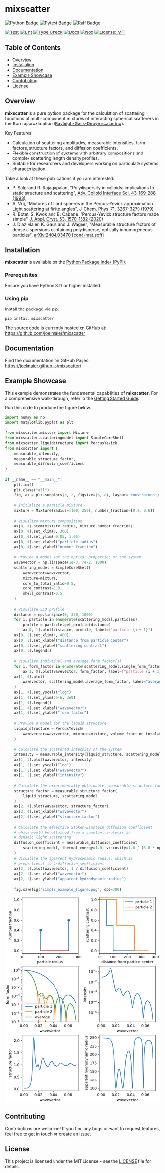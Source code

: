 # mixscatter

![Python Badge](https://img.shields.io/badge/Python-3776AB?logo=python&logoColor=fff&style=for-the-badge)
![Pytest Badge](https://img.shields.io/badge/Pytest-0A9EDC?logo=pytest&logoColor=fff&style=for-the-badge)
![Ruff Badge](https://img.shields.io/badge/Ruff-D7FF64?logo=ruff&logoColor=000&style=for-the-badge)

[![Test](https://github.com/joelmaier/mixscatter/actions/workflows/test.yml/badge.svg)](https://github.com/joelmaier/mixscatter/actions/workflows/test.yml)
[![Lint](https://github.com/joelmaier/mixscatter/actions/workflows/lint.yml/badge.svg)](https://github.com/joelmaier/mixscatter/actions/workflows/lint.yml)
[![Type Check](https://github.com/joelmaier/mixscatter/actions/workflows/type_check.yml/badge.svg)](https://github.com/joelmaier/mixscatter/actions/workflows/type_check.yml)
[![Docs](https://github.com/joelmaier/mixscatter/actions/workflows/docs.yml/badge.svg)](https://github.com/joelmaier/mixscatter/actions/workflows/docs.yml)
[![Nox](https://img.shields.io/badge/%F0%9F%A6%8A-Nox-D85E00.svg)](https://github.com/wntrblm/nox)
[![License: MIT](https://img.shields.io/badge/License-MIT-blue.svg)](https://opensource.org/licenses/MIT)

## Table of Contents
* [Overview](#overview)
* [Installation](#installation)
* [Documentation](#documentation)
* [Example Showcase](#example-showcase)
* [Contributing](#contributing)
* [License](#license)

## Overview

**mixscatter** is a pure python package for the calculation of scattering functions of
multi-component mixtures of interacting spherical scatterers in the Born approximation
([Rayleigh-Gans-Debye scattering](https://en.wikipedia.org/wiki/Rayleigh-Gans_approximation)).

Key Features:
* Calculation of scattering amplitudes, measurable intensities, form factors, structure factors, and diffusion coefficients.
* Flexible construction of systems with arbitrary compositions and complex scattering length density profiles.
* Suitable for researchers and developers working on particulate systems characterization.

Take a look at these publications if you are interested:

  - P. Salgi and R. Rajagopalan, "Polydispersity in colloids: implications to static structure and
   scattering", [Adv. Colloid Interface Sci. 43, 169-288 (1993)](
   https://doi.org/10.1016/0001-8686(93)80017-6)
  - A. Vrij, "Mixtures of hard spheres in the Percus–Yevick approximation. Light scattering at
    finite angles",  [J. Chem. Phys. 71, 3267-3270 (1979)](https://doi.org/10.1063/1.438756)
  - R. Botet, S. Kwok and B. Cabane, "Percus-Yevick structure factors made simple",
    [J. Appl. Cryst. 53, 1570-1582 (2020)](https://doi.org/10.1107/S1600576720014041)
  - J. Diaz Maier, K. Gaus and J. Wagner, "Measurable structure factors of dense dispersions
    containing polydisperse, optically inhomogeneous particles",
    [arXiv:2404.03470 [cond-mat.soft]](https://doi.org/10.48550/arXiv.2404.03470)

## Installation

**mixscatter** is available on the [Python Package Index (PyPI)](
https://pypi.org/project/mixscatter).

### Prerequisites

Ensure you have Python 3.11 or higher installed.

### Using pip

Install the package via pip:
```shell
pip install mixscatter
```
The source code is currently hosted on GitHub at: https://github.com/joelmaier/mixscatter

## Documentation

Find the documentation on GitHub Pages: https://joelmaier.github.io/mixscatter/

## Example Showcase

This example demonstrates the fundamental capabilities of **mixscatter**. For a comprehensive 
walk-through, refer to the
[Getting Started Guide](
https://joelmaier.github.io/mixscatter/getting_started/getting-started.html). 

Run this code to
produce the figure below.

```python
import numpy as np
import matplotlib.pyplot as plt

from mixscatter.mixture import Mixture
from mixscatter.scatteringmodel import SimpleCoreShell
from mixscatter.liquidstructure import PercusYevick
from mixscatter import (
    measurable_intensity,
    measurable_structure_factor,
    measurable_diffusion_coefficient
)

if __name__ == "__main__":
    plt.ion()
    plt.close("all")
    fig, ax = plt.subplots(3, 2, figsize=(6, 8), layout="constrained")

    # Initialize a particle mixture
    mixture = Mixture(radius=[100, 250], number_fraction=[0.4, 0.6])

    # Visualize mixture composition
    ax[0, 0].stem(mixture.radius, mixture.number_fraction)
    ax[0, 0].set_xlim(0, 300)
    ax[0, 0].set_ylim(-0.05, 1.05)
    ax[0, 0].set_xlabel("particle radius")
    ax[0, 0].set_ylabel("number fraction")

    # Provide a model for the optical properties of the system
    wavevector = np.linspace(1e-3, 7e-2, 1000)
    scattering_model = SimpleCoreShell(
        wavevector=wavevector,
        mixture=mixture,
        core_to_total_ratio=0.5,
        core_contrast=1.0,
        shell_contrast=0.5
    )

    # Visualize SLD profile
    distance = np.linspace(0, 350, 1000)
    for i, particle in enumerate(scattering_model.particles):
        profile = particle.get_profile(distance)
        ax[0, 1].plot(distance, profile, label=f"particle {i + 1}")
    ax[0, 1].set_xlim(0, 400)
    ax[0, 1].set_xlabel("distance from particle center")
    ax[0, 1].set_ylabel("scattering contrast")
    ax[0, 1].legend()

    # Visualize individual and average form factor(s)
    for i, form_factor in enumerate(scattering_model.single_form_factor):
        ax[1, 0].plot(wavevector, form_factor, label=f"particle {i + 1}")
    ax[1, 0].plot(
        wavevector, scattering_model.average_form_factor, label="average"
    )
    ax[1, 0].set_yscale("log")
    ax[1, 0].set_ylim(1e-6, 3e0)
    ax[1, 0].legend()
    ax[1, 0].set_xlabel("wavevector")
    ax[1, 0].set_ylabel("form factor")

    # Provide a model for the liquid structure
    liquid_structure = PercusYevick(
        wavevector=wavevector, mixture=mixture, volume_fraction_total=0.45
    )

    # Calculate the scattered intensity of the system
    intensity = measurable_intensity(liquid_structure, scattering_model)
    ax[1, 1].plot(wavevector, intensity)
    ax[1, 1].set_yscale("log")
    ax[1, 1].set_xlabel("wavevector")
    ax[1, 1].set_ylabel("intensity")

    # Calculate the experimentally obtainable, measurable structure factor
    structure_factor = measurable_structure_factor(
        liquid_structure, scattering_model
    )
    ax[2, 0].plot(wavevector, structure_factor)
    ax[2, 0].set_xlabel("wavevector")
    ax[2, 0].set_ylabel("structure factor")

    # Calculate the effective Stokes-Einstein diffusion coefficient
    # which would be obtained from a cumulant analysis in
    # dynamic light scattering
    diffusion_coefficient = measurable_diffusion_coefficient(
        scattering_model, thermal_energy=1.0, viscosity=1.0 / (6.0 * np.pi)
    )
    # Visualize the apparent hydrodynamic radius, which is
    # proportional to 1/diffusion_coefficient
    ax[2, 1].plot(wavevector, 1 / diffusion_coefficient)
    ax[2, 1].set_xlabel("wavevector")
    ax[2, 1].set_ylabel("apparent hydrodynamic radius")

    fig.savefig("simple_example_figure.png", dpi=300)
```

![Example Figure](https://raw.githubusercontent.com/joelmaier/mixscatter/main/examples/simple_example_figure.png "Example figure")

## Contributing

Contributions are welcome! If you find any bugs or want to request features, 
feel free to get in touch or create an issue.

## License

This project is licensed under the MIT License - see the [LICENSE](
https://raw.githubusercontent.com/joelmaier/mixscatter/main/LICENSE) file for details.
